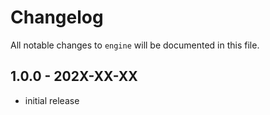 # Changelog

All notable changes to `engine` will be documented in this file.

## 1.0.0 - 202X-XX-XX

- initial release
